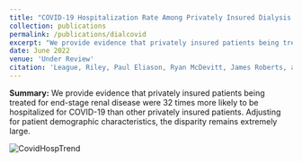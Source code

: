 ```yaml
---
title: "COVID-19 Hospitalization Rate Among Privately Insured Dialysis Patients"
collection: publications
permalink: /publications/dialcovid
excerpt: "We provide evidence that privately insured patients being treated for end-stage renal disease were 32 times more likely to be hospitalized for COVID-19 than other privately insured patients. Adjusting for patient demographic characteristics, the disparity remains extremely large."
date: June 2022
venue: 'Under Review'
citation: 'League, Riley, Paul Eliason, Ryan McDevitt, James Roberts, and Heather Wong. (2022). &quot;COVID-19 Hospitalization Rate Among Privately Insured Dialysis Patients&quot; Working Paper.'
---
```


**Summary:** We provide evidence that privately insured patients being treated for end-stage renal disease were 32 times more likely to be hospitalized for COVID-19 than other privately insured patients. Adjusting for patient demographic characteristics, the disparity remains extremely large.

![CovidHospTrend](https://rileyleague.github.io/images/covidhosp_trend.png)

